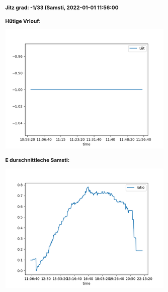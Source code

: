 ### Jitz grad: -1/33 (Samsti, 2022-01-01 11:56:00

### Hütige Vrlouf:
![Graph](Today.png)

### E durschnittleche Samsti:
![Graph](Samsti.png)
